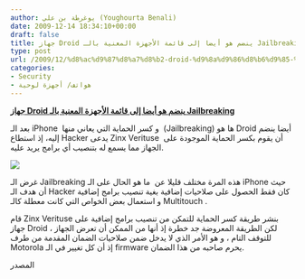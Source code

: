 ```yaml
---
author: يوغرطة بن علي (Youghourta Benali)
date: 2009-12-14 18:34:10+00:00
draft: false
title: جهاز Droid ينضم هو أيضا إلى قائمة الأجهزة المعنية بالـ Jailbreaking
type: post
url: /2009/12/%d8%ac%d9%87%d8%a7%d8%b2-droid-%d9%8a%d9%86%d8%b6%d9%85-%d9%87%d9%88-%d8%a3%d9%8a%d8%b6%d8%a7-%d8%a5%d9%84%d9%89-%d9%82%d8%a7%d8%a6%d9%85%d8%a9-%d8%a7%d9%84%d8%a3%d8%ac%d9%87%d8%b2%d8%a9-%d8%a7%d9%84/
categories:
- Security
- هواتف/ أجهزة لوحية
---
```


[**جهاز Droid ينضم هو أيضا إلى قائمة الأجهزة المعنية بالـ Jailbreaking**](http://www.it-scoop.com/2009/12/%d8%ac%d9%87%d8%a7%d8%b2-droid-%d9%8a%d9%86%d8%b6%d9%85-%d9%87%d9%88-%d8%a3%d9%8a%d8%b6%d8%a7-%d8%a5%d9%84%d9%89-%d9%82%d8%a7%d8%a6%d9%85%d8%a9-%d8%a7%d9%84%d8%a3%d8%ac%d9%87%d8%b2%d8%a9-%d8%a7%d9%84/)



بعد الـ iPhone  و كسر الحماية التي يعاني منها  (Jailbreaking) ها هو Droid أيضا ينضم إليه، إذ استطاع Hacker يدعى Zinx Verituse  أن يقوم بكسر الحماية الموجودة على الجهاز مما يسمع له بتنصيب أي برامج يريد عليه.

[![](http://img.timeinc.net/time/2009/50_top_10/gadgets/android.jpg)
](http://www.it-scoop.com/2009/12/%d8%ac%d9%87%d8%a7%d8%b2-droid-%d9%8a%d9%86%d8%b6%d9%85-%d9%87%d9%88-%d8%a3%d9%8a%d8%b6%d8%a7-%d8%a5%d9%84%d9%89-%d9%82%d8%a7%d8%a6%d9%85%d8%a9-%d8%a7%d9%84%d8%a3%d8%ac%d9%87%d8%b2%d8%a9-%d8%a7%d9%84/)

غرض الـ Jailbreaking هذه المرة مختلف قليلا عن  ما هو الحال على الـ iPhone حيث أن هدف الـ Hacker كان فقط الحصول على صلاحيات إضافية بغية تنصيب برامج إضافية و استعمال بعض الخواص التي كانت معطلة كالـ Multitouch .

قام Zinx Verituse بنشر طريقة كسر الحماية للتمكن من تنصيب برامج إضافية على جهاز Droid ، لكن الطريقة المعروضة جد خطرة إذ أنها من الممكن أن تعرض الجهاز للتوقف التام ، و هو الأمر الذي لا يدخل ضمن صلاحيات الضمان المقدمة من طرف Motorola إذ أن كل تغيير في الـ firmware يحرم صاحبه من هذا الضمان.

المصدر
